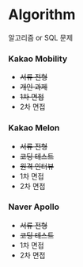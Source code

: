 # Algorithm
알고리즘 or SQL 문제

### Kakao Mobility
- ~~서류 전형~~
- ~~개인 과제~~
- ~~1차 면접~~
- 2차 면접

### Kakao Melon
- ~~서류 전형~~
- ~~코딩 테스트~~
- ~~원격 인터뷰~~
- 1차 면접
- 2차 면접

### Naver Apollo
- ~~서류 전형~~
- ~~코딩 테스트~~
- 1차 면접
- 2차 면접